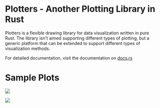 # Plotters - Another Plotting Library in Rust

Plotters is a flexible drawing library for data visualization written in pure Rust. 
The library isn't aimed supporting different types of plotting, but a generic platform that can be extended to support
different types of visualization methods.

For detailed documentation, visit the documentation on [docs.rs](https://docs.rs/plotters/)

# Sample Plots

![](https://raw.githubusercontent.com/38/plotters/master/examples/outputs/sample.png)

![](https://raw.githubusercontent.com/38/plotters/master/examples/outputs/stock.png)


